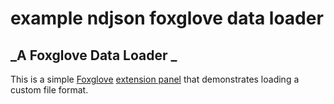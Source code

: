 # example ndjson foxglove data loader

## _A Foxglove Data Loader _

This is a simple [Foxglove](http://foxglove.dev/) [extension panel](https://docs.foxglove.dev/docs/visualization/extensions/api/panel) that demonstrates loading a custom file format.
